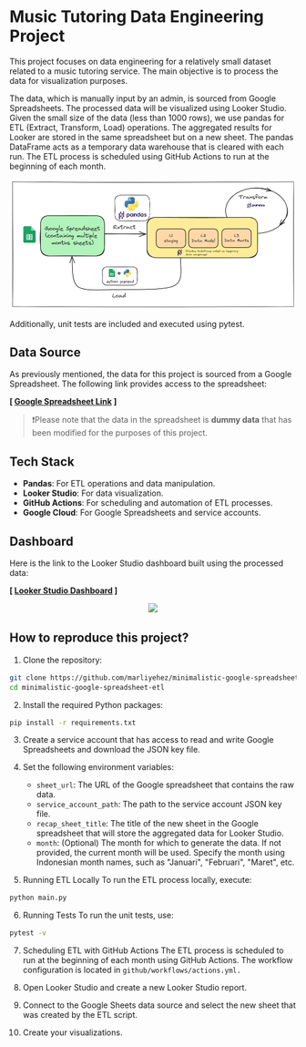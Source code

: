 # Music Tutoring Data Engineering Project

This project focuses on data engineering for a relatively small dataset related to a music tutoring service. The main objective is to process the data for visualization purposes.

The data, which is manually input by an admin, is sourced from Google Spreadsheets. The processed data will be visualized using Looker Studio. Given the small size of the data (less than 1000 rows), we use pandas for ETL (Extract, Transform, Load) operations. The aggregated results for Looker are stored in the same spreadsheet but on a new sheet. The pandas DataFrame acts as a temporary data warehouse that is cleared with each run. The ETL process is scheduled using GitHub Actions to run at the beginning of each month.

<p align="center">
  <img src="img/architecture.png" width="600">
<p>

Additionally, unit tests are included and executed using pytest.

## Data Source
As previously mentioned, the data for this project is sourced from a Google Spreadsheet. The following link provides access to the spreadsheet:

**[ [Google Spreadsheet Link](https://docs.google.com/spreadsheets/d/1kaci6AtLCpOENLcfJ2RvtgMOph1FcBumvJ2pkRBQhro/edit?usp=sharing) ]**

> ❗Please note that the data in the spreadsheet is **dummy data** that has been modified for the purposes of this project. 

## Tech Stack
- **Pandas**: For ETL operations and data manipulation.
- **Looker Studio**: For data visualization.
- **GitHub Actions**: For scheduling and automation of ETL processes.
- **Google Cloud**: For Google Spreadsheets and service accounts.

## Dashboard
Here is the link to the Looker Studio dashboard built using the processed data:

**[ [Looker Studio Dashboard](link) ]**

<p align="center">
  <img src="img/dashboard_pic" width="600">
<p>

## How to reproduce this project?
1. Clone the repository:
```bash
git clone https://github.com/marliyehez/minimalistic-google-spreadsheet-etl.git
cd minimalistic-google-spreadsheet-etl
```

2. Install the required Python packages:
```bash
pip install -r requirements.txt
```

3. Create a service account that has access to read and write Google Spreadsheets and download the JSON key file.

4. Set the following environment variables:
    - `sheet_url`: The URL of the Google spreadsheet that contains the raw data.
    - `service_account_path`: The path to the service account JSON key file.
    - `recap_sheet_title`: The title of the new sheet in the Google spreadsheet that will store the aggregated data for Looker Studio.
    - `month`: (Optional) The month for which to generate the data. If not provided, the current month will be used. Specify the month using Indonesian month names, such as "Januari", "Februari", "Maret", etc.

5. Running ETL Locally
To run the ETL process locally, execute:
```bash
python main.py
```

6. Running Tests
To run the unit tests, use:
```bash
pytest -v
```

7. Scheduling ETL with GitHub Actions
The ETL process is scheduled to run at the beginning of each month using GitHub Actions. The workflow configuration is located in `github/workflows/actions.yml.`

8. Open Looker Studio and create a new Looker Studio report.

9. Connect to the Google Sheets data source and select the new sheet that was created by the ETL script.

10. Create your visualizations.